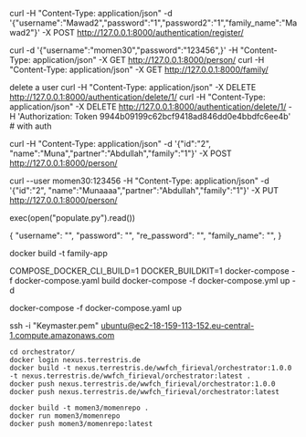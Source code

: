 curl -H "Content-Type: application/json" -d '{"username":"Mawad2","password":"1","password2":"1","family_name":"Mawad2"}' -X POST http://127.0.0.1:8000/authentication/register/

curl -d '{"username":"momen30","password":"123456",}' -H "Content-Type: application/json" -X GET http://127.0.0.1:8000/person/
curl -H "Content-Type: application/json" -X GET http://127.0.0.1:8000/family/

delete a user
curl -H "Content-Type: application/json" -X DELETE http://127.0.0.1:8000/authentication/delete/1/
curl -H "Content-Type: application/json" -X DELETE http://127.0.0.1:8000/authentication/delete/1/ -H 'Authorization: Token 9944b09199c62bcf9418ad846dd0e4bbdfc6ee4b' # with auth

curl -H "Content-Type: application/json" -d '{"id":"2", "name":"Muna","partner":"Abdullah","family":"1"}' -X POST http://127.0.0.1:8000/person/

curl --user momen30:123456 -H "Content-Type: application/json" -d '{"id":"2", "name":"Munaaaa","partner":"Abdullah","family":"1"}' -X PUT http://127.0.0.1:8000/person/

exec(open("populate.py").read())

{
"username": "",
"password": "",
"re_password": "",
"family_name": "",
}

docker build -t family-app

COMPOSE_DOCKER_CLI_BUILD=1 DOCKER_BUILDKIT=1 docker-compose -f docker-compose.yaml build
docker-compose -f docker-compose.yml up -d

docker-compose -f docker-compose.yaml up

ssh -i "Keymaster.pem" ubuntu@ec2-18-159-113-152.eu-central-1.compute.amazonaws.com

```
cd orchestrator/
docker login nexus.terrestris.de
docker build -t nexus.terrestris.de/wwfch_firieval/orchestrator:1.0.0 -t nexus.terrestris.de/wwfch_firieval/orchestrator:latest .
docker push nexus.terrestris.de/wwfch_firieval/orchestrator:1.0.0
docker push nexus.terrestris.de/wwfch_firieval/orchestrator:latest

docker build -t momen3/momenrepo .
docker run momen3/momenrepo
docker push momen3/momenrepo:latest
```
